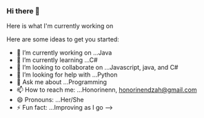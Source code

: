 ### Hi there 👋

Here is what I'm currently working on

Here are some ideas to get you started:

- 🔭 I’m currently working on ...Java
- 🌱 I’m currently learning ...C#
- 👯 I’m looking to collaborate on ...Javascript, java, and C#
- 🤔 I’m looking for help with ...Python
- 💬 Ask me about ...Programming
- 📫 How to reach me: ...Honorinenn, honorinendzah@gmail.com
- 😄 Pronouns: ...Her/She
- ⚡ Fun fact: ...Improving as I go
-->
